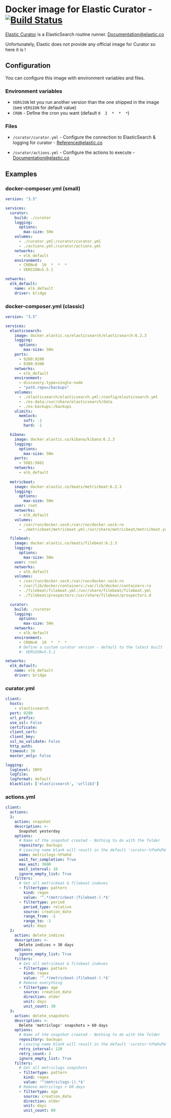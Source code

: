 # Docker image for Elastic Curator - [![Build Status](https://jenkins.toulouse.appstud.com/buildStatus/icon?job=elastic-curator/master)](https://jenkins.toulouse.appstud.com/job/elastic-curator/job/master/)

[Elastic Curator](https://www.elastic.co/guide/en/elasticsearch/client/curator/current/about.html) is a ElasticSearch routine runner. [Documentation@elastic.co](https://www.elastic.co/guide/en/elasticsearch/client/curator/current/index.html)

Unfortunately, Elastic does not provide any official image for Curator so here it is !

## Configuration

You can configure this image with environment variables and files.

### Environment variables

* `VERSION` let you run another version than the one shipped in the image (see `VERSION` for default value)
* `CRON` - Define the cron you want (default `0  2  *  *  *`)

### Files

* `/curator/curator.yml` - Configure the connection to ElasticSearch & logging for curator - [Reference@elastic.co](https://www.elastic.co/guide/en/elasticsearch/client/curator/current/configfile.html)

* `/curator/actions.yml` - Configure the actions to execute - [Documentation@elastic.co](https://www.elastic.co/guide/en/elasticsearch/client/curator/current/actions.html)

## Examples

### docker-composer.yml (small)
```yaml
version: "3.5"

services:
  curator:
    build: ./curator
    logging:
      options:
        max-size: 50m
    volumes:
      - ./curator.yml:/curator/curator.yml
      - ./actions.yml:/curator/actions.yml
    networks:
      - elk_default
    environment:
      - CRON=0  10  *  *  *
      - VERSION=5.5.1

networks:
  elk_default:
    name: elk_default
    driver: bridge
```

### docker-composer.yml (classic)
```yaml
version: "3.5"

services:
  elasticsearch:
    image: docker.elastic.co/elasticsearch/elasticsearch:6.2.3
    logging:
      options:
        max-size: 50m
    ports:
      - 9200:9200
      - 9300:9300
    networks:
      - elk_default
    environment:
      - discovery.type=single-node
      - "path.repo=/backups"
    volumes:
      - ./elasticsearch/elasticsearch.yml:/config/elasticsearch.yml
      - ./es-data:/usr/share/elasticsearch/data
      - ./es-backups:/backups
    ulimits:
      memlock:
        soft: -1
        hard: -1

  kibana:
    image: docker.elastic.co/kibana/kibana:6.2.3
    logging:
      options:
        max-size: 50m
    ports:
      - 5601:5601
    networks:
      - elk_default
  
  metricbeat:
    image: docker.elastic.co/beats/metricbeat:6.2.3
    logging:
      options:
        max-size: 50m
    user: root
    networks:
      - elk_default
    volumes:
      - /var/run/docker.sock:/var/run/docker.sock:ro
      - ./metricbeat/metricbeat.yml:/usr/share/metricbeat/metricbeat.yml

  filebeat:
    image: docker.elastic.co/beats/filebeat:6.2.3
    logging:
      options:
        max-size: 50m
    user: root
    networks:
      - elk_default
    volumes:
      - /var/run/docker.sock:/var/run/docker.sock:ro
      - /var/lib/docker/containers:/var/lib/docker/containers:ro
      - ./filebeat/filebeat.yml:/usr/share/filebeat/filebeat.yml
      - ./filebeat/prospectors:/usr/share/filebeat/prospectors.d

  curator:
    build: ./curator
    logging:
      options:
        max-size: 50m
    networks:
      - elk_default
    environment:
      - CRON=0  10  *  *  *
      # Define a custom curator version - default to the latest built
      #- VERSION=5.5.1

networks:
  elk_default:
    name: elk_default
    driver: bridge
```

### curator.yml
```yaml
client:
  hosts:
    - elasticsearch
  port: 9200
  url_prefix:
  use_ssl: False
  certificate:
  client_cert:
  client_key:
  ssl_no_validate: False
  http_auth:
  timeout: 30
  master_only: False

logging:
  loglevel: INFO
  logfile:
  logformat: default
  blacklist: ['elasticsearch', 'urllib3']
```

### actions.yml
```yaml
client:
  actions:
  1:
    action: snapshot
    description: >-
      Snapshot yesterday
    options:
      # Name of the snapshot created - Nothing to do with the folder
      repository: backups
      # Leaving name blank will result in the default 'curator-%Y%m%d%H%M%S'
      name: metriclogs-%Y%m%d
      wait_for_completion: True
      max_wait: 3600
      wait_interval: 10
      ignore_empty_list: True
    filters:
      # Get all metricbeat & filebeat indexes
      - filtertype: pattern
        kind: regex
        value: '^.*(metricbeat-|filebeat-).*$'
      - filtertype: period
        period_type: relative
        source: creation_date
        range_from: -1
        range_to: -1
        unit: days
  2:
    action: delete_indices
    description: >-
      Delete indices > 30 days
    options:
      ignore_empty_list: True
    filters:
      # Get all metricbeat & filebeat indexes
      - filtertype: pattern
        kind: regex  
        value: '^.*(metricbeat-|filebeat-).*$'
      # Remove everything
      - filtertype: age
        source: creation_date
        direction: older
        unit: days
        unit_count: 30
  3:
    action: delete_snapshots
    description: >-
      Delete 'metriclogs' snapshots > 60 days
    options:
      # Name of the snapshot created - Nothing to do with the folder
      repository: backups
      # Leaving name blank will result in the default 'curator-%Y%m%d%H%M%S'
      retry_interval: 120
      retry_count: 3
      ignore_empty_list: True
    filters:
      # Get all metriclogs snapshots
      - filtertype: pattern
        kind: regex
        value: '^(metriclogs-|).*$'
      # Remove metriclogs > 60 days
      - filtertype: age
        source: creation_date
        direction: older
        unit: days
        unit_count: 60
```
